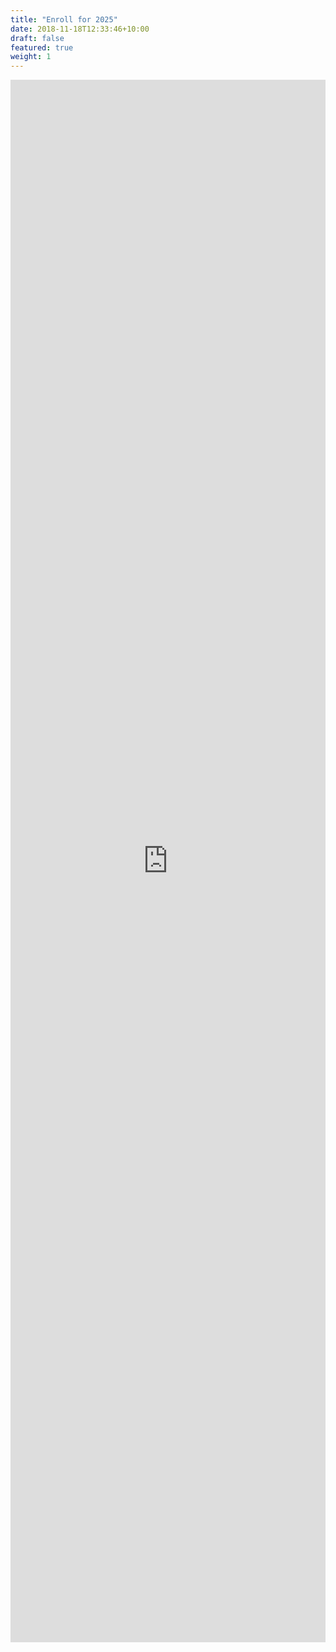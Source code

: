 ```yaml
---
title: "Enroll for 2025"
date: 2018-11-18T12:33:46+10:00
draft: false
featured: true
weight: 1
---
```


<iframe src="https://docs.google.com/forms/d/e/1FAIpQLSf76Zseqo3s9NhI3664yzIwBlvNIUcEcwKhWP_5XC2XavObaw/viewform?embedded=true" width="100%" height="2500" frameborder="0" marginheight="0" marginwidth="0">Loading…</iframe>
